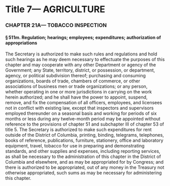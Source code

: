 
# Title 7— AGRICULTURE
### CHAPTER 21A— TOBACCO INSPECTION
#### § 511m. Regulation; hearings; employees; expenditures; authorization of appropriations

The Secretary is authorized to make such rules and regulations and hold such hearings as he may deem necessary to effectuate the purposes of this chapter and may cooperate with any other Department or agency of the Government; any State, territory, district, or possession, or department, agency, or political subdivision thereof; purchasing and consuming organizations, boards of trade, chambers of commerce, or other associations of business men or trade organizations; or any person, whether operating in one or more jurisdictions in carrying on the work herein authorized; and he shall have the power to appoint, suspend, remove, and fix the compensation of all officers, employees, and licensees not in conflict with existing law, except that inspectors and supervisors employed thereunder on a seasonal basis and working for periods of six months or less during any twelve-month period may be appointed without reference to the provisions of chapter 51 and subchapter III of chapter 53 of title 5. The Secretary is authorized to make such expenditures for rent outside of the District of Columbia, printing, binding, telegrams, telephones, books of reference, publications, furniture, stationery, office and laboratory equipment, travel, tobacco for use in preparing and demonstrating standards, and other supplies and expenses, including reporting services, as shall be necessary to the administration of this chapter in the District of Columbia and elsewhere, and as may be appropriated for by Congress; and there is authorized to be appropriated, out of any money in the Treasury not otherwise appropriated, such sums as may be necessary for administering this chapter.
